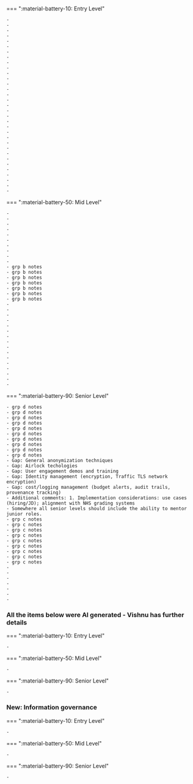 #

##



###

=== ":material-battery-10: Entry Level"

    -
    -
    -
    -
    -
    -
    -
    -
    -
    -
    -
    -
    -
    -
    -
    -
    -
    -
    -
    -
    -
    -
    -
    -
    -
    -
    -
    -
    -
    -
    -
    -
    -

=== ":material-battery-50: Mid Level"

    -
    -
    -
    -
    -
    -
    -
    -
    -
    -
    - grp b notes
    - grp b notes
    - grp b notes
    - grp b notes
    - grp b notes
    - grp b notes
    - grp b notes
    -
    -
    -
    -
    -
    -
    -
    -
    -
    -
    -
    -
    -
    -
    -
    -

=== ":material-battery-90: Senior Level"

    - grp d notes
    - grp d notes
    - grp d notes
    - grp d notes
    - grp d notes
    - grp d notes
    - grp d notes
    - grp d notes
    - grp d notes
    - grp d notes
    - Gap: General anonymization techniques
    - Gap: Airlock techologies
    - Gap: User engagement demos and training
    - Gap: Identity management (encryption, Traffic TLS network encryption)
    - Gap: cost/logging management (budget alerts, audit trails, provenance tracking)
    - Additional comments: 1. Implementation considerations: use cases (hiring/JD); alignment with NHS grading systems
    - Somewhere all senior levels should include the ability to mentor junior roles.
    - grp c notes
    - grp c notes
    - grp c notes
    - grp c notes
    - grp c notes
    - grp c notes
    - grp c notes
    - grp c notes
    - grp c notes
    -
    -
    -
    -
    -
    -
    -



### All the items below were AI generated - Vishnu has further details

=== ":material-battery-10: Entry Level"

    -

=== ":material-battery-50: Mid Level"

    -

=== ":material-battery-90: Senior Level"

    -



### New: Information governance

=== ":material-battery-10: Entry Level"

    -

=== ":material-battery-50: Mid Level"

    -

=== ":material-battery-90: Senior Level"

    -
